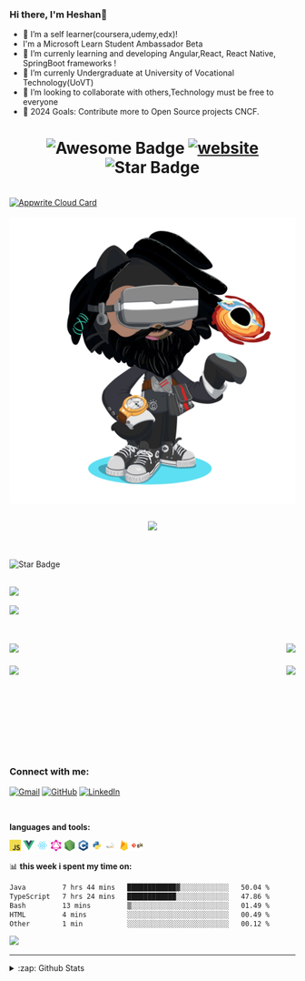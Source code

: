 ### Hi there, I'm Heshan👋

- 🔭 I’m a self learner(coursera,udemy,edx)!
-    I'm a Microsoft Learn Student Ambassador Beta 
- 🔭 I’m currenly learning and developing Angular,React, React Native, SpringBoot frameworks !
- 🌱 I’m currenly Undergraduate at University of Vocational Technology(UoVT)
- 👯 I’m looking to collaborate with others,Technology must be free to everyone
- 🥅 2024 Goals: Contribute more to Open Source projects CNCF.


<p align='center'>
 <h1 align="center">
  <img src="https://cdn.rawgit.com/sindresorhus/awesome/d7305f38d29fed78fa85652e3a63e154dd8e8829/media/badge.svg" alt="Awesome Badge"/>
  <a href="/"><img src="https://img.shields.io/static/v1?label=&labelColor=505050&message=findwrk&color=%230076D6&style=flat&logo=google-chrome&logoColor=%230076D6" alt="website"/></a>
  <img src="https://img.shields.io/static/v1?label=%F0%9F%8C%9F&message=If%20Useful&style=style=flat&color=BC4E99" alt="Star Badge"/>
</h1>
<br/> 
<div style="display:center">
<a href="https://cloud.appwrite.io/card/64522156aae0d20d082d">
	<img width="350" src="https://cloud.appwrite.io/v1/cards/cloud?userId=64522156aae0d20d082d" alt="Appwrite Cloud Card" />
</a>
<div>
<br/>
<div style="background-color:#000000">
 <img align="center"  src="https://github.com/heshanu/Avatar/blob/master/heshanu1.png" alt="avatar"/>
</div>

<br/>
<p align="center">
  <a href="https://github.com/fairyland0926"><img src="https://readme-typing-svg.herokuapp.com/?lines=%20Machine%20Learning%20Engineer;Full%20Stack%20Developer;1%2B%20years%20of%20coding%20experience;%20student%20of%20UoVT%20;Always%20learning%20new%20tech&font=Pacifico&center=true&width=650&height=120&color=58a6ff&vCenter=true&size=45%22"></a>
</p>
<br><br>
  <img src="https://raw.githubusercontent.com/abhisheknaiidu/abhisheknaiidu/master/code.gif" alt="Star Badge"/>
<br><br>

![](https://github-profile-summary-cards.vercel.app/api/cards/profile-details?username=heshanu&theme=github_dark)

![](https://github-profile-summary-cards.vercel.app/api/cards/productive-time?username=heshanu&theme=github_dark)

<br><br>
<img align="left" src="https://visitor-badge.laobi.icu/badge?page_id=heshanu.heshanu" />
<img align="right" src="https://img.shields.io/github/followers/heshanu?label=Follow&style=social" />
<h1 align="center"></h1>
<img align="left" height="150px" src="https://github-readme-stats.vercel.app/api?username=heshanu&show_icons=true&theme=merko&count_private=true" />
<img align="right" height="150px" src="https://github-readme-stats.vercel.app/api/top-langs/?username=heshanu&layout=compact&theme=monokai&count_private=true">
<img height="150px" />



### Connect with me:

<a href="heshanu@gmail.com"><img img src="https://img.shields.io/badge/gmail-%23EA4335.svg?style=plastic&logo=gmail&logoColor=white" alt="Gmail"/></a>
<a href="https://github.com/heshanu"><img src="https://img.shields.io/badge/github-%23181717.svg?style=plastic&logo=github&logoColor=white" alt="GitHub"/></a>
<a href="https://www.linkedin.com/in/heshanu"><img src="https://img.shields.io/badge/linkedin-%230A66C2.svg?style=plastic&logo=linkedin&logoColor=white" alt="LinkedIn"/></a>



<br />

**languages and tools:**  

<code><img height="20" src="https://raw.githubusercontent.com/github/explore/80688e429a7d4ef2fca1e82350fe8e3517d3494d/topics/javascript/javascript.png"></code>
<code><img height="20" src="https://raw.githubusercontent.com/github/explore/80688e429a7d4ef2fca1e82350fe8e3517d3494d/topics/vue/vue.png"></code>
<code><img height="20" src="https://raw.githubusercontent.com/github/explore/80688e429a7d4ef2fca1e82350fe8e3517d3494d/topics/react/react.png"></code>
<code><img height="20" src="https://raw.githubusercontent.com/github/explore/5c058a388828bb5fde0bcafd4bc867b5bb3f26f3/topics/graphql/graphql.png"></code>
<code><img height="20" src="https://raw.githubusercontent.com/github/explore/80688e429a7d4ef2fca1e82350fe8e3517d3494d/topics/nodejs/nodejs.png"></code>
<code><img height="20" src="https://raw.githubusercontent.com/github/explore/80688e429a7d4ef2fca1e82350fe8e3517d3494d/topics/cpp/cpp.png"></code>
<code><img height="20" src="https://raw.githubusercontent.com/github/explore/80688e429a7d4ef2fca1e82350fe8e3517d3494d/topics/python/python.png"></code>
<code><img height="20" src="https://raw.githubusercontent.com/github/explore/80688e429a7d4ef2fca1e82350fe8e3517d3494d/topics/mysql/mysql.png"></code>
<code><img height="20" src="https://raw.githubusercontent.com/github/explore/80688e429a7d4ef2fca1e82350fe8e3517d3494d/topics/firebase/firebase.png"></code>
<code><img height="20" src="https://raw.githubusercontent.com/github/explore/80688e429a7d4ef2fca1e82350fe8e3517d3494d/topics/git/git.png"></code>

📊 **this week i spent my time on:**
<!--START_SECTION:waka-->

```text
Java         7 hrs 44 mins   ████████████▓░░░░░░░░░░░░   50.04 %
TypeScript   7 hrs 24 mins   ████████████░░░░░░░░░░░░░   47.86 %
Bash         13 mins         ▒░░░░░░░░░░░░░░░░░░░░░░░░   01.49 %
HTML         4 mins          ░░░░░░░░░░░░░░░░░░░░░░░░░   00.49 %
Other        1 min           ░░░░░░░░░░░░░░░░░░░░░░░░░   00.12 %
```

<!--END_SECTION:waka-->
![](https://visitor-badge.glitch.me/badge?page_id=abhisheknaiidu.abhisheknaiidu)

---

<details>
  <summary>:zap: Github Stats</summary>

  <img align="left" alt="codeSTACKr's Github Stats" src="https://github-readme-stats.codestackr.vercel.app/api?username=heshanu&show_icons=true&hide_border=true" />

</details>

[twitter]: https://twitter.com/heshanu97
[linkedin]: https://www.linkedin.com/in/heshanu
